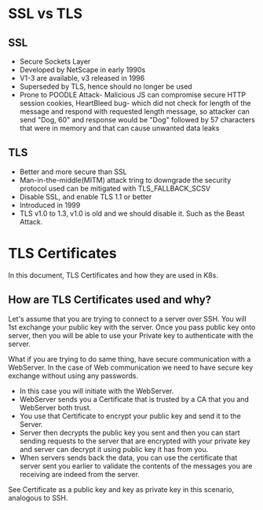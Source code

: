 # SSL vs TLS

##  SSL 
- Secure Sockets Layer
- Developed by NetScape in early 1990s
- V1-3 are available, v3 released in 1996
- Superseded by TLS, hence should no longer be used
- Prone to POODLE Attack- Malicious JS can compromise secure HTTP session cookies, HeartBleed bug- which did not check for length of the message and respond with requested length message, so attacker can send "Dog, 60" and response would be "Dog" followed by 57 characters that were in memory and that can cause unwanted data leaks

## TLS

- Better and more secure than SSL
- Man-in-the-middle(MITM) attack tring to downgrade the security protocol used can be mitigated with TLS_FALLBACK_SCSV
- Disable SSL, and enable TLS 1.1 or better
- Introduced in 1999
- TLS v1.0 to 1.3, v1.0 is old and we should disable it. Such as the Beast Attack.


# TLS Certificates

In this document, TLS Certificates and how they are used in K8s.


## How are TLS Certificates used and why?

Let's assume that you are trying to connect to a server over SSH. You will 1st exchange your public key with the server. Once you pass public key onto server, then you will be able to use your Private key to authenticate with the server.

What if you are trying to do same thing, have secure communication with a WebServer. In the case of Web communication we need to have secure key exchange without using any passwords.
- In this case you will initiate with the WebServer.
- WebServer sends you a Certificate that is trusted by a CA that you and WebServer both trust.
- You use that Certificate to encrypt your public key and send it to the Server.
- Server then decrypts the public key you sent and then you can start sending requests to the server that are encrypted with your private key and server can decrypt it using public key it has from you.
- When servers sends back the data, you can use the certificate that server sent you earlier to validate the contents of the messages you are receiving are indeed from the server.

See Certificate as a public key and key as private key in this scenario, analogous to SSH.